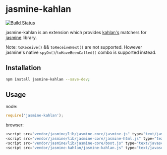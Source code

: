 # jasmine-kahlan

[![Build Status](https://travis-ci.org/crysalead-js/jasmine-kahlan.png?branch=master)](https://travis-ci.org/crysalead-js/jasmine-kahlan)

jasmine-kahlan is an extension which provides [kahlan's](https://github.com/crysalead/kahlan) matchers for [jasmine](http://http://jasmine.github.io/) library.

Note: `toReceive()` && `toReceiveNext()` are not supported. However jasmine's native `spyOn()`/`toHaveBeenCalled()` combo is supported instead.

## Installation

```bash
npm install jasmine-kahlan --save-dev;
```

## Usage

node:
```js
require('jasmine-kahlan');
```

browser:
```js
<script src="vendor/jasmine/lib/jasmine-core/jasmine.js" type="text/javascript"></script>
<script src="vendor/jasmine/lib/jasmine-core/jasmine-html.js" type="text/javascript"></script>
<script src="vendor/jasmine/lib/jasmine-core/boot.js" type="text/javascript"></script>
<script src="vendor/jasmine-kahlan/jasmine-kahlan.js" type="text/javascript"></script>
```
